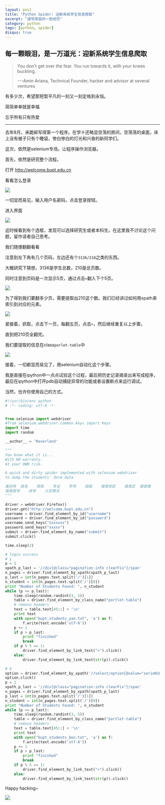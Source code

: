 ```yaml
---
layout: post
title: "Python Spider: 迎新系统学生信息爬取"
excerpt: "速写爬虫的一些经历"
category: python
tags: [python, spider]
disqus: true
---
```



## 每一颗眼泪，是一万道光：迎新系统学生信息爬取

> You don't get over the fear. You run towards it, with your knees buckling.
> 
> ---Amin Ariana, Technical Founder, hacker and advisor at several ventures

有多少次，希望那短暂平凡的一刻又一刻定格到永恒。

简简单单就是幸福

忘乎所有只有热爱

--------------------

去年8月，来跪邮写得第一个程序。在学十还略显空荡的房间，空荡荡的桌面，床上没有被子只有个睡袋，惨白惨白的灯光和兴奋的新同学们。

这次，依然是selenium专场。让程序操作浏览器。

首先，依然是研究整个流程。
 
打开 http://welcome.bupt.edu.cn

看看怎么登录

![](/images/spider/yingxin.png)

一切显而易见，输入用户名密码，点击登录按钮。

进入界面

![](/images/spider/yingxin1.png)

这时候看到有个选框，发现可以选择研究生或者本科生。在这里我不讨论这个问题，留作读者自己思考。

我们随便翻翻看看

注意到左下角有几个页码，左边还有个`3136/210`之类的东西。

大概研究下猜想，3136是学生总数，210是总页数。

同时注意到页码是一次显示5页，通过点击`>`翻入下个5页。

![](/images/spider/yingxin2.png)

为了得到我们要翻多少页，需要提取出210这个数。我们已经讲过如何用xpath来索引到对应的元素。

![](/images/spider/yingxin3.png)

紧接着，抓取，点击下一页，每翻五页，点击`>`，然后继续重复以上步骤。

直到把210页全翻完。

我们要提取的信息在class`porlet-table`中

![](/images/spider/yingxin4.png)

接着，一切都显而易见了，用selenium自动化这个步骤。

我是直接在ipython中一点点试验这个过程，最后把历史记录摘录出来写成程序，最后在ipython中打开pdb自动捕捉异常的功能或者设置断点来运行调试。

当然，也许你使用自己的方式。

```python
#!/usr/bin/env python
# -*- coding: utf-8 -*-


from selenium import webdriver
#from selenium.webdriver.common.keys import Keys
import time
import random

__author__ = 'Reverland'

"""
You know what it is...
With NO warranty.
At your OWN risk.

A quick and dirty spider implemented with selenium webdriver
to dump the students' dorm data

条码号  姓名    院系    专业    学号    班级    宿舍校区    宿舍区  宿舍楼
宿舍房号    床号    入住情况
"""

driver = webdriver.Firefox()
driver.get("http://welcome.bupt.edu.cn")
username = driver.find_element_by_id("username")
password = driver.find_element_by_id("password")
username.send_keys("2xxxxxx")
password.send_keys("xxxxx")
submit = driver.find_element_by_name("submit")
submit.click()

time.sleep(2)

# login success
# y
p = 1
xpath_p_last = '//div[@class="pagination-info clearFix"]/span'
n_pages = driver.find_element_by_xpath(xpath_p_last)
p_last = int(n_pages.text.split('/')[1])
n_student = int(n_pages.text.split('/')[0])
print "Number of Students Found: ", n_student
while (p <= p_last):
    time.sleep(random.randint(3, 5))
    table = driver.find_element_by_class_name("portlet-table")
    # remove headers
    text = table.text[45::] + '\n'
    print text
    with open("bupt_students_yan.txt", 'a') as f:
        f.write(text.encode('utf-8'))
    p += 1
    if p > p_last:
        print "finished"
        break
    if p % 5 == 1:
        driver.find_element_by_link_text(">").click()
    else:
        driver.find_element_by_link_text(str(p)).click()

# b
option = driver.find_element_by_xpath('//select/option[@value="serieN10B"]')
option.click()
p = 1
xpath_p_last = '//div[@class="pagination-info clearFix"]/span'
n_pages = driver.find_element_by_xpath(xpath_p_last)
p_last = int(n_pages.text.split('/')[1])
n_student = int(n_pages.text.split('/')[0])
print "Number of Students Found: ", n_student
while (p <= p_last):
    time.sleep(random.randint(3, 5))
    table = driver.find_element_by_class_name("portlet-table")
    # remove headers
    text = table.text[45::] + '\n'
    print text
    with open("bupt_students_ben.txt", 'a') as f:
        f.write(text.encode('utf-8'))
    p += 1
    if p > p_last:
        print "finished"
        break
    if p % 5 == 1:
        driver.find_element_by_link_text(">").click()
    else:
        driver.find_element_by_link_text(str(p)).click()
```

Happy hacking~

![](/images/spider/yingxin6.png)
